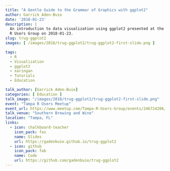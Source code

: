 ```yaml
---
title: "A Gentle Guide to the Grammar of Graphics with ggplot2"
author: Garrick Aden-Buie
date: '2018-01-23'
description: |
  An introduction to data visualization using ggplot2 presented at the Tampa
  R Users Group on 2018-01-23.
slug: trug-ggplot2
images: [ /images/2018/trug-ggplot2/trug-ggplot2-first-slide.png ]

tags:
  - R
  - Visualization
  - ggplot2
  - xaringan
  - Tutorials
  - Education

talk_author: [Garrick Aden-Buie]
categories: [ Education ]
talk_image: "/images/2018/trug-ggplot2/trug-ggplot2-first-slide.png"
event: "Tampa R Users Meetup"
event_url: https://www.meetup.com/Tampa-R-Users-Group/events/246724206/
talk_venue: "Southern Brewing and Wine"
location: "Tampa, FL"
links:
  - icon: chalkboard-teacher
    icon_pack: fas
    name: Slides
    url: https://gadenbuie.github.io/trug-ggplot2
  - icon: github
    icon_pack: fab
    name: Code
    url: https://github.com/gadenbuie/trug-ggplot2
---
```


